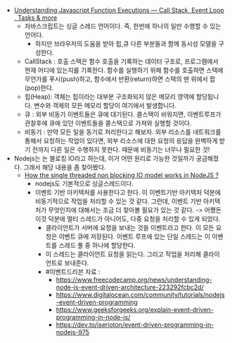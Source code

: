 - [Understanding Javascript Function Executions — Call Stack, Event Loop , Tasks & more](https://medium.com/@gaurav.pandvia/understanding-javascript-function-executions-tasks-event-loop-call-stack-more-part-1-5683dea1f5ec) 
	- 자바스크립트는 싱글 스레드 언어이다. 즉, 한번에 하나의 일만 수행할 수 있는 언어다. 
		- 하지만 브라우저의 도움을 받아 힙,큐 다른 부분들과 함께 동시성 모델을 구성한다. 
	- CallStack : 호출 스택은 함수 호출을 기록하는 데이터 구조로, 프로그램에서 현재 어디에 있는지를 기록한다. 함수를 실행하기 위해 함수를 호출하면 스택에 무언가를 푸시(push)하고, 함수에서 반환(return)하면 스택의 맨 위에서 팝(pop)한다. 
	- 힙(Heap): 객체는 힙이라는 대부분 구조화되지 않은 메모리 영역에 할당됩니다. 변수와 객체의 모든 메모리 할당이 여기에서 발생합니다.
	- 큐 : 외부 비동기 이벤트들은 큐에 대기된다. 콜스택이 비워지면, 이벤트루프가 관찰후에 큐에 있던 이벤트들을 콜스택으로 가져와 실행할 것이다. 
	- 비동기 : 만약 모든 일을 동기로 처리한다고 해보자. 외부 리소스를 네트워크를 통해서 요청하는 작업이 있다면, 외부 리소스에 대한 요청의 응답을 완벽하게 받기 전까지 다른 일은 수행하지 못한다. 때문에 비동기는 너무나 필요한 것! 
- Nodejs는 논 블로킹 IO라고 하는데, 이거 어떤 원리로 가능한 것일까가 궁금해졌다. 그래서 해당 내용을 좀 찾아봤다. 
	- [How the single threaded non blocking IO model works in NodeJS ?](https://www.geeksforgeeks.org/how-the-single-threaded-non-blocking-io-model-works-in-nodejs/#article-meta-div) 
		- nodejs도 기본적으로 싱글스레드이다. 
		- 이벤트 기반 아키텍처를 사용한다고 한다. 이 이벤트기반 아키텍처 덕분에 비동기적으로 작업을 처리할 수 있는 것 같다. 그런데, 이벤트 기반 아키텍처가 무엇인지에 대해서는 조금 더 찾아볼 필요가 있는 것 같다. -> 어쨌든 이것 덕분에 멀티 스레드가 아니어도, 다중 요청을 처리할 수 있게 되었다. 
			- 클라이언트가 서버에 요청을 보내는 것을 이벤트라고 한다. 이 모든 요청은 이벤트 큐에 저장된다. 이벤트 루프에 있는 단일 스레드는 이 이벤트를 스레드 풀 중 하나에 할당한다. 
			- 이 스레드는 클라이언트 요청을 읽는다. 그리고 작업을 처리해 클라이언트로 보내준다. 
			- #이벤트드리븐 자료 : 
				- https://www.freecodecamp.org/news/understanding-node-js-event-driven-architecture-223292fcbc2d/
				- https://www.digitalocean.com/community/tutorials/nodejs-event-driven-programming
				- https://www.geeksforgeeks.org/explain-event-driven-programming-in-node-js/
				- https://dev.to/iserioton/event-driven-programming-in-nodejs-975